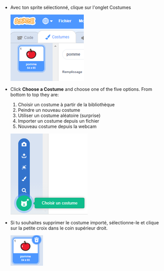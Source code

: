 - Avec ton sprite sélectionné, clique sur l'onglet Costumes
    
    ![onglet costumes](images/costumes_tab.png)

- Click **Choose a Costume** and choose one of the five options. From bottom to top they are:
    
    1. Choisir un costume à partir de la bibliothèque
    2. Peindre un nouveau costume
    3. Utiliser un costume aléatoire (surprise)
    4. Importer un costume depuis un fichier
    5. Nouveau costume depuis la webcam
    
    ![choisir emplacement](images/choose_location.png)

- Si tu souhaites supprimer le costume importé, sélectionne-le et clique sur la petite croix dans le coin supérieur droit.
    
    ![supprimer le costume](images/delete_costume.png)